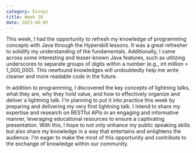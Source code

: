 ```yaml
---
category: Essays
title: Week 10
date: 2023-06-05
---
```


This week, I had the opportunity to refresh my knowledge of programming concepts with Java through the Hyperskill lessons. It was a great refresher to solidify my understanding of the fundamentals. Additionally, I came across some interesting and lesser-known Java features, such as utilizing underscores to separate groups of digits within a number (e.g., int million = 1_000_000). This newfound knowledges will undoubtedly help me write cleaner and more readable code in the future.

In addition to programming, I discovered the key concepts of lightning talks, what they are, why they hold value, and how to effectively organize and deliver a lightning talk. I'm planning to put it into practice this week by preparing and delivering my very first lightning talk. I intend to share my expertise and research on RESTful APIs in an engaging and informative manner, leveraging educational resources to ensure a captivating presentation. With this, I hope to not only enhance my public speaking skills but also share my knowledge in a way that entertains and enlightens the audience. I'm eager to make the most of this opportunity and contribute to the exchange of knowledge within our community.